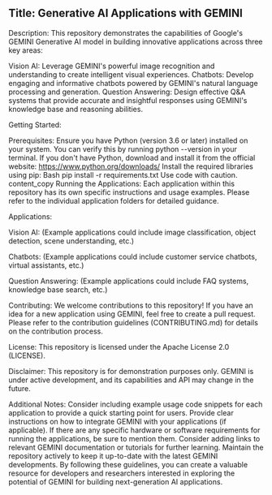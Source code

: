 
## Title: Generative AI Applications with GEMINI

Description:
This repository demonstrates the capabilities of Google's GEMINI Generative AI model in building innovative applications across three key areas:

Vision AI: Leverage GEMINI's powerful image recognition and understanding to create intelligent visual experiences.
Chatbots: Develop engaging and informative chatbots powered by GEMINI's natural language processing and generation.
Question Answering: Design effective Q&A systems that provide accurate and insightful responses using GEMINI's knowledge base and reasoning abilities.


Getting Started:

Prerequisites:
Ensure you have Python (version 3.6 or later) installed on your system. You can verify this by running python --version in your terminal.
If you don't have Python, download and install it from the official website: https://www.python.org/downloads/
Install the required libraries using pip:
Bash
pip install -r requirements.txt
Use code with caution.
content_copy
Running the Applications:
Each application within this repository has its own specific instructions and usage examples. Please refer to the individual application folders for detailed guidance.

Applications:

Vision AI: (Example applications could include image classification, object detection, scene understanding, etc.)

Chatbots: (Example applications could include customer service chatbots, virtual assistants, etc.)

Question Answering: (Example applications could include FAQ systems, knowledge base search, etc.)

Contributing:
We welcome contributions to this repository! If you have an idea for a new application using GEMINI, feel free to create a pull request. Please refer to the contribution guidelines (CONTRIBUTING.md) for details on the contribution process.

License:
This repository is licensed under the Apache License 2.0 (LICENSE).

Disclaimer:
This repository is for demonstration purposes only. GEMINI is under active development, and its capabilities and API may change in the future.

Additional Notes:
Consider including example usage code snippets for each application to provide a quick starting point for users.
Provide clear instructions on how to integrate GEMINI with your applications (if applicable).
If there are any specific hardware or software requirements for running the applications, be sure to mention them.
Consider adding links to relevant GEMINI documentation or tutorials for further learning.
Maintain the repository actively to keep it up-to-date with the latest GEMINI developments.
By following these guidelines, you can create a valuable resource for developers and researchers interested in exploring the potential of GEMINI for building next-generation AI applications.
